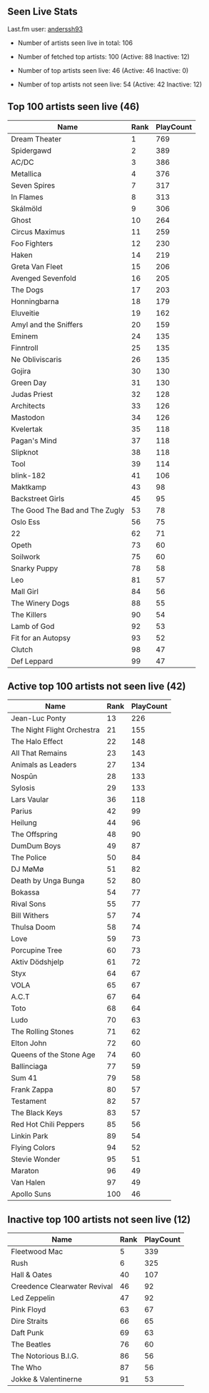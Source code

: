 ## Seen Live Stats

Last.fm user: [anderssh93](https://www.last.fm/user/anderssh93)

- Number of artists seen live in total: 106

- Number of fetched top artists: 100 (Active: 88 Inactive: 12)

- Number of top artists seen live: 46 (Active: 46 Inactive: 0)

- Number of top artists not seen live: 54 (Active: 42 Inactive: 12)

## Top 100 artists seen live (46)

Name                           | Rank | PlayCount
------------------------------ | ---- | ---------
Dream Theater                  | 1    | 769      
Spidergawd                     | 2    | 389      
AC/DC                          | 3    | 386      
Metallica                      | 4    | 376      
Seven Spires                   | 7    | 317      
In Flames                      | 8    | 313      
Skálmöld                       | 9    | 306      
Ghost                          | 10   | 264      
Circus Maximus                 | 11   | 259      
Foo Fighters                   | 12   | 230      
Haken                          | 14   | 219      
Greta Van Fleet                | 15   | 206      
Avenged Sevenfold              | 16   | 205      
The Dogs                       | 17   | 203      
Honningbarna                   | 18   | 179      
Eluveitie                      | 19   | 162      
Amyl and the Sniffers          | 20   | 159      
Eminem                         | 24   | 135      
Finntroll                      | 25   | 135      
Ne Obliviscaris                | 26   | 135      
Gojira                         | 30   | 130      
Green Day                      | 31   | 130      
Judas Priest                   | 32   | 128      
Architects                     | 33   | 126      
Mastodon                       | 34   | 126      
Kvelertak                      | 35   | 118      
Pagan's Mind                   | 37   | 118      
Slipknot                       | 38   | 118      
Tool                           | 39   | 114      
blink-182                      | 41   | 106      
Maktkamp                       | 43   | 98       
Backstreet Girls               | 45   | 95       
The Good The Bad and The Zugly | 53   | 78       
Oslo Ess                       | 56   | 75       
22                             | 62   | 71       
Opeth                          | 73   | 60       
Soilwork                       | 75   | 60       
Snarky Puppy                   | 78   | 58       
Leo                            | 81   | 57       
Mall Girl                      | 84   | 56       
The Winery Dogs                | 88   | 55       
The Killers                    | 90   | 54       
Lamb of God                    | 92   | 53       
Fit for an Autopsy             | 93   | 52       
Clutch                         | 98   | 47       
Def Leppard                    | 99   | 47       

## Active top 100 artists not seen live (42)

Name                       | Rank | PlayCount
-------------------------- | ---- | ---------
Jean-Luc Ponty             | 13   | 226      
The Night Flight Orchestra | 21   | 155      
The Halo Effect            | 22   | 148      
All That Remains           | 23   | 143      
Animals as Leaders         | 27   | 134      
Nospūn                     | 28   | 133      
Sylosis                    | 29   | 133      
Lars Vaular                | 36   | 118      
Parius                     | 42   | 99       
Heilung                    | 44   | 96       
The Offspring              | 48   | 90       
DumDum Boys                | 49   | 87       
The Police                 | 50   | 84       
DJ MøMø                    | 51   | 82       
Death by Unga Bunga        | 52   | 80       
Bokassa                    | 54   | 77       
Rival Sons                 | 55   | 77       
Bill Withers               | 57   | 74       
Thulsa Doom                | 58   | 74       
Love                       | 59   | 73       
Porcupine Tree             | 60   | 73       
Aktiv Dödshjelp            | 61   | 72       
Styx                       | 64   | 67       
VOLA                       | 65   | 67       
A.C.T                      | 67   | 64       
Toto                       | 68   | 64       
Ludo                       | 70   | 63       
The Rolling Stones         | 71   | 62       
Elton John                 | 72   | 60       
Queens of the Stone Age    | 74   | 60       
Ballinciaga                | 77   | 59       
Sum 41                     | 79   | 58       
Frank Zappa                | 80   | 57       
Testament                  | 82   | 57       
The Black Keys             | 83   | 57       
Red Hot Chili Peppers      | 85   | 56       
Linkin Park                | 89   | 54       
Flying Colors              | 94   | 52       
Stevie Wonder              | 95   | 51       
Maraton                    | 96   | 49       
Van Halen                  | 97   | 49       
Apollo Suns                | 100  | 46       

## Inactive top 100 artists not seen live (12)

Name                         | Rank | PlayCount
---------------------------- | ---- | ---------
Fleetwood Mac                | 5    | 339      
Rush                         | 6    | 325      
Hall & Oates                 | 40   | 107      
Creedence Clearwater Revival | 46   | 92       
Led Zeppelin                 | 47   | 92       
Pink Floyd                   | 63   | 67       
Dire Straits                 | 66   | 65       
Daft Punk                    | 69   | 63       
The Beatles                  | 76   | 60       
The Notorious B.I.G.         | 86   | 56       
The Who                      | 87   | 56       
Jokke & Valentinerne         | 91   | 53       
